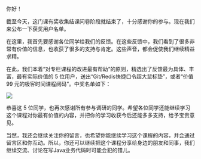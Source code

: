 你好！

截至今天，这门课有奖收集结课问卷阶段就结束了，十分感谢你的参与。现在我们来公布一下获奖用户名单。

在这里，我首先要感谢各位同学给我们的反馈。在这些反馈中，我们看到了很多非常有价值的信息，也收获了很多的支持与肯定。这些声音，都会促使我们继续精益求精。

在此，我们本着“对专栏课程的改进最有帮助”的原则，精选出了反馈最为具体、丰富，最有实际价值的 5 位用户，送出“Git/Redis快捷口令超大鼠标垫”，或者“价值 99 元的极客时间课程阅码”。中奖名单如下：

![](https://static001.geekbang.org/resource/image/23/55/237abf12fe1dc622895f29fbc53bee55.jpg?wh=2764*1391)

恭喜这 5 位同学，也再次感谢所有参与调研的同学。希望各位同学还能继续学习这个课程对你最有价值的内容，并把你的学习收获今后还能多多支持，给予宝贵意见。

当然，我还会继续关注你的留言，也希望你能继续学习这个课程的内容，并会通过留言区和你互动。所以，你还可以继续把这个课程分享给身边的朋友和同事，我们继续交流、讨论在写Java业务代码时可能会犯的错儿。
